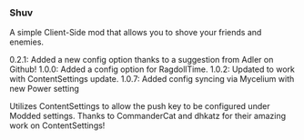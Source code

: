 ### Shuv
A simple Client-Side mod that allows you to shove your friends and enemies.

0.2.1: Added a new config option thanks to a suggestion from Adler on Github!
1.0.0: Added a config option for RagdollTime.
1.0.2: Updated to work with ContentSettings update.
1.0.7: Added config syncing via Mycelium with new Power setting 

Utilizes ContentSettings to allow the push key to be configured under Modded settings.
Thanks to CommanderCat and dhkatz for their amazing work on ContentSettings!